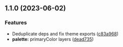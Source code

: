## 1.1.0 (2023-06-02)


### Features

* Deduplicate deps and fix theme exports ([c83a968](https://github.com/taskany-inc/colors/commit/c83a9686a48588d72396e1cb8281e41082ced68f))
* **palette:** primaryColor layers ([dead735](https://github.com/taskany-inc/colors/commit/dead7357b5c0b4ca1126f06af5e7235337170c0f))

